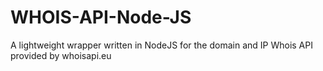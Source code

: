 # WHOIS-API-Node-JS
A lightweight wrapper written in NodeJS for the domain and IP Whois API provided by whoisapi.eu
